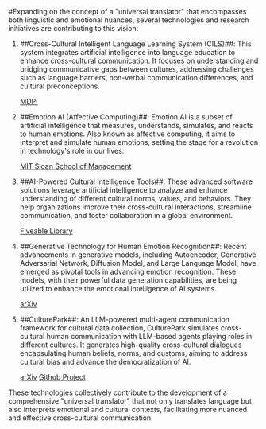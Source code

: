 #Expanding on the concept of a "universal translator" that encompasses both linguistic and emotional nuances, several technologies and research initiatives are contributing to this vision:

1.  ##Cross-Cultural Intelligent Language Learning System (CILS)##: This system integrates artificial intelligence into language education to enhance cross-cultural communication. It focuses on understanding and bridging communicative gaps between cultures, addressing challenges such as language barriers, non-verbal communication differences, and cultural preconceptions.
    
    [MDPI](https://www.mdpi.com/2076-3417/14/13/5651)
    
2.  ##Emotion AI (Affective Computing)##: Emotion AI is a subset of artificial intelligence that measures, understands, simulates, and reacts to human emotions. Also known as affective computing, it aims to interpret and simulate human emotions, setting the stage for a revolution in technology's role in our lives.
    
    [MIT Sloan School of Management](https://mitsloan.mit.edu/ideas-made-to-matter/emotion-ai-explained)
    
3.  ##AI-Powered Cultural Intelligence Tools##: These advanced software solutions leverage artificial intelligence to analyze and enhance understanding of different cultural norms, values, and behaviors. They help organizations improve their cross-cultural interactions, streamline communication, and foster collaboration in a global environment.
    
    [Fiveable Library](https://library.fiveable.me/key-terms/cross-cultural-management/ai-powered-cultural-intelligence-tools)
    
4.  ##Generative Technology for Human Emotion Recognition##: Recent advancements in generative models, including Autoencoder, Generative Adversarial Network, Diffusion Model, and Large Language Model, have emerged as pivotal tools in advancing emotion recognition. These models, with their powerful data generation capabilities, are being utilized to enhance the emotional intelligence of AI systems.
    
    [arXiv](https://arxiv.org/abs/2407.03640)
    
5.  ##CulturePark##: An LLM-powered multi-agent communication framework for cultural data collection, CulturePark simulates cross-cultural human communication with LLM-based agents playing roles in different cultures. It generates high-quality cross-cultural dialogues encapsulating human beliefs, norms, and customs, aiming to address cultural bias and advance the democratization of AI.
    
    [arXiv](https://arxiv.org/abs/2405.15145)
    [Github Project](https://github.com/Scarelette/CulturePark)

    

These technologies collectively contribute to the development of a comprehensive "universal translator" that not only translates language but also interprets emotional and cultural contexts, facilitating more nuanced and effective cross-cultural communication.

 

